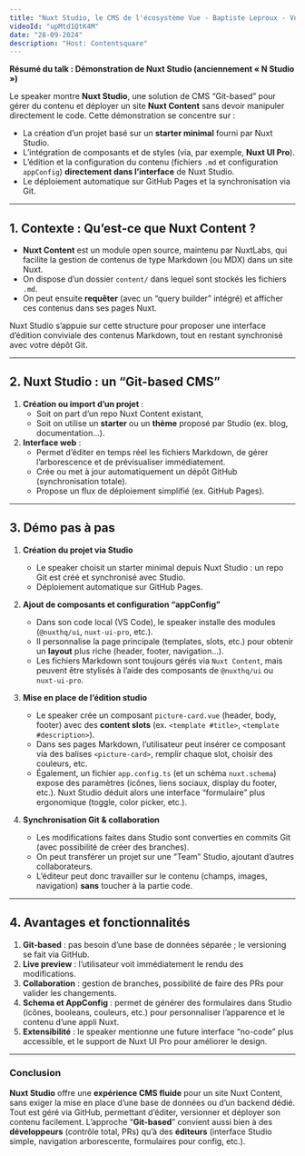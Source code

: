 ```yaml
---
title: "Nuxt Studio, le CMS de l'écosystème Vue - Baptiste Leproux - Vue.js Paris #24"
videoId: "upMtd1QtK4M"
date: "28-09-2024"
description: "Host: Contentsquare"
---
```


<YoutubeVideoDetails :video-id="videoId" :video-title="title" :video-description="description">

**Résumé du talk : Démonstration de **Nuxt Studio** (anciennement « N Studio »)**

Le speaker montre **Nuxt Studio**, une solution de CMS “Git-based” pour gérer du contenu et déployer un site **Nuxt Content** sans devoir manipuler directement le code. Cette démonstration se concentre sur :

- La création d’un projet basé sur un **starter minimal** fourni par Nuxt Studio.
- L’intégration de composants et de styles (via, par exemple, **Nuxt UI Pro**).
- L’édition et la configuration du contenu (fichiers `.md` et configuration `appConfig`) **directement dans l’interface** de Nuxt Studio.
- Le déploiement automatique sur GitHub Pages et la synchronisation via Git.

---

## 1. Contexte : Qu’est-ce que Nuxt Content ?

- **Nuxt Content** est un module open source, maintenu par NuxtLabs, qui facilite la gestion de contenus de type Markdown (ou MDX) dans un site Nuxt.
- On dispose d’un dossier `content/` dans lequel sont stockés les fichiers `.md`.
- On peut ensuite **requêter** (avec un “query builder” intégré) et afficher ces contenus dans ses pages Nuxt.

Nuxt Studio s’appuie sur cette structure pour proposer une interface d’édition conviviale des contenus Markdown, tout en restant synchronisé avec votre dépôt Git.

---

## 2. Nuxt Studio : un “Git-based CMS”

1. **Création ou import d’un projet** :
   - Soit on part d’un repo Nuxt Content existant,
   - Soit on utilise un **starter** ou un **thème** proposé par Studio (ex. blog, documentation…).
2. **Interface web** :
   - Permet d’éditer en temps réel les fichiers Markdown, de gérer l’arborescence et de prévisualiser immédiatement.
   - Crée ou met à jour automatiquement un dépôt GitHub (synchronisation totale).
   - Propose un flux de déploiement simplifié (ex. GitHub Pages).

---

## 3. Démo pas à pas

1. **Création du projet via Studio**

   - Le speaker choisit un starter minimal depuis Nuxt Studio : un repo Git est créé et synchronisé avec Studio.
   - Déploiement automatique sur GitHub Pages.

2. **Ajout de composants et configuration “appConfig”**

   - Dans son code local (VS Code), le speaker installe des modules (`@nuxthq/ui`, `nuxt-ui-pro`, etc.).
   - Il personnalise la page principale (templates, slots, etc.) pour obtenir un **layout** plus riche (header, footer, navigation…).
   - Les fichiers Markdown sont toujours gérés via `Nuxt Content`, mais peuvent être stylisés à l’aide des composants de `@nuxthq/ui` ou `nuxt-ui-pro`.

3. **Mise en place de l’édition studio**

   - Le speaker crée un composant `picture-card.vue` (header, body, footer) avec des **content slots** (ex. `<template #title>`, `<template #description>`).
   - Dans ses pages Markdown, l’utilisateur peut insérer ce composant via des balises `<picture-card>`, remplir chaque slot, choisir des couleurs, etc.
   - Également, un fichier `app.config.ts` (et un schéma `nuxt.schema`) expose des paramètres (icônes, liens sociaux, display du footer, etc.). Nuxt Studio déduit alors une interface “formulaire” plus ergonomique (toggle, color picker, etc.).

4. **Synchronisation Git & collaboration**
   - Les modifications faites dans Studio sont converties en commits Git (avec possibilité de créer des branches).
   - On peut transférer un projet sur une “Team” Studio, ajoutant d’autres collaborateurs.
   - L’éditeur peut donc travailler sur le contenu (champs, images, navigation) **sans** toucher à la partie code.

---

## 4. Avantages et fonctionnalités

1. **Git-based** : pas besoin d’une base de données séparée ; le versioning se fait via GitHub.
2. **Live preview** : l’utilisateur voit immédiatement le rendu des modifications.
3. **Collaboration** : gestion de branches, possibilité de faire des PRs pour valider les changements.
4. **Schema et AppConfig** : permet de générer des formulaires dans Studio (icônes, booleans, couleurs, etc.) pour personnaliser l’apparence et le contenu d’une appli Nuxt.
5. **Extensibilité** : le speaker mentionne une future interface “no-code” plus accessible, et le support de Nuxt UI Pro pour améliorer le design.

---

### Conclusion

**Nuxt Studio** offre une **expérience CMS fluide** pour un site Nuxt Content, sans exiger la mise en place d’une base de données ou d’un backend dédié. Tout est géré via GitHub, permettant d’éditer, versionner et déployer son contenu facilement. L’approche “**Git-based**” convient aussi bien à des **développeurs** (contrôle total, PRs) qu’à des **éditeurs** (interface Studio simple, navigation arborescente, formulaires pour config, etc.).
